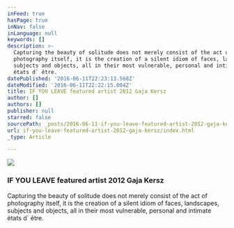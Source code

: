 ```yaml
---
inFeed: true
hasPage: true
inNav: false
inLanguage: null
keywords: []
description: >-
  Capturing the beauty of solitude does not merely consist of the act of
  photography itself, it is the creation of a silent idiom of faces, landscapes,
  subjects and objects, all in their most vulnerable, personal and intimate
  états d` être.
datePublished: '2016-06-11T22:23:13.568Z'
dateModified: '2016-06-11T22:22:15.004Z'
title: IF YOU LEAVE featured artist 2012 Gaja Kersz
author: []
authors: []
publisher: null
starred: false
sourcePath: _posts/2016-06-11-if-you-leave-featured-artist-2012-gaja-kersz.md
url: if-you-leave-featured-artist-2012-gaja-kersz/index.html
_type: Article

---
```

![](https://the-grid-user-content.s3-us-west-2.amazonaws.com/57214bd2-aa0a-424f-8b1a-9588c35980c7.jpg)

### IF YOU LEAVE featured artist 2012 Gaja Kersz

Capturing the beauty of solitude does not merely consist of the act of photography itself, it is the creation of a silent idiom of faces, landscapes, subjects and objects, all in their most vulnerable, personal and intimate états d\` être.